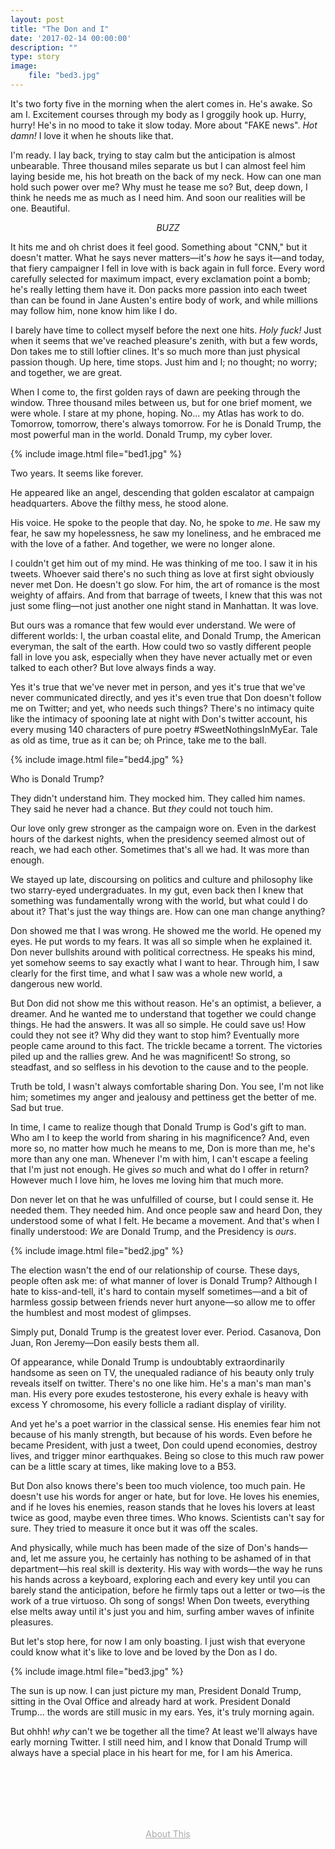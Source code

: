 ```yaml
---
layout: post
title: "The Don and I"
date: '2017-02-14 00:00:00'
description: ""
type: story
image:
    file: "bed3.jpg"
---
```


It's two forty five in the morning when the alert comes in. He's awake. So am I. Excitement courses through my body as I groggily hook up. Hurry, hurry! He's in no mood to take it slow today. More about "FAKE news". *Hot damn!* I love it when he shouts like that.

I'm ready. I lay back, trying to stay calm but the anticipation is almost unbearable. Three thousand miles separate us but I can almost feel him laying beside me, his hot breath on the back of my neck. How can one man hold such power over me? Why must he tease me so? But, deep down, I think he needs me as much as I need him. And soon our realities will be one. Beautiful.

<p align="center"><i>BUZZ</i></p>

It hits me and oh christ does it feel good. Something about "CNN," but it doesn't matter. What he says never matters—it's *how* he says it—and today, that fiery campaigner I fell in love with is back again in full force. Every word carefully selected for maximum impact, every exclamation point a bomb; he's really letting them have it. Don packs more passion into each tweet than can be found in Jane Austen's entire body of work, and while millions may follow him, none know him like I do.

I barely have time to collect myself before the next one hits. *Holy fuck!* Just when it seems that we've reached pleasure's zenith, with but a few words, Don takes me to still loftier clines. It's so much more than just physical passion though. Up here, time stops. Just him and I; no thought; no worry; and together, we are great.

When I come to, the first golden rays of dawn are peeking through the window. Three thousand miles between us, but for one brief moment, we were whole. I stare at my phone, hoping. No... my Atlas has work to do. Tomorrow, tomorrow, there's always tomorrow. For he is Donald Trump, the most powerful man in the world. Donald Trump, my cyber lover.

{% include image.html file="bed1.jpg" %}

Two years. It seems like forever.

He appeared like an angel, descending that golden escalator at campaign headquarters. Above the filthy mess, he stood alone. 

His voice. He spoke to the people that day. No, he spoke to *me*. He saw my fear, he saw my hopelessness, he saw my loneliness, and he embraced me with the love of a father. And together, we were no longer alone.

I couldn't get him out of my mind. He was thinking of me too. I saw it in his tweets. Whoever said there's no such thing as love at first sight obviously never met Don. He doesn't go slow. For him, the art of romance is the most weighty of affairs. And from that barrage of tweets, I knew that this was not just some fling—not just another one night stand in Manhattan. It was love.

But ours was a romance that few would ever understand. We were of different worlds: I, the urban coastal elite, and Donald Trump, the American everyman, the salt of the earth. How could two so vastly different people fall in love you ask, especially when they have never actually met or even talked to each other? But love always finds a way.

Yes it's true that we've never met in person, and yes it's true that we've never communicated directly, and yes it's even true that Don doesn't follow me on Twitter; and yet, who needs such things? There's no intimacy quite like the intimacy of spooning late at night with Don's twitter account, his every musing 140 characters of pure poetry #SweetNothingsInMyEar. Tale as old as time, true as it can be; oh Prince, take me to the ball.

{% include image.html file="bed4.jpg" %}

Who is Donald Trump?

They didn't understand him. They mocked him. They called him names. They said he never had a chance. But *they* could not touch him.

Our love only grew stronger as the campaign wore on. Even in the darkest hours of the darkest nights, when the presidency seemed almost out of reach, we had each other. Sometimes that's all we had. It was more than enough.

We stayed up late, discoursing on politics and culture and philosophy like two starry-eyed undergraduates. In my gut, even back then I knew that something was fundamentally wrong with the world, but what could I do about it? That's just the way things are. How can one man change anything?

Don showed me that I was wrong. He showed me the world. He opened my eyes. He put words to my fears. It was all so simple when he explained it. Don never bullshits around with political correctness. He speaks his mind, yet somehow seems to say exactly what I want to hear. Through him, I saw clearly for the first time, and what I saw was a whole new world, a dangerous new world.

But Don did not show me this without reason. He's an optimist, a believer, a dreamer. And he wanted me to understand that together we could change things. He had the answers. It was all so simple. He could save us! How could they not see it? Why did they want to stop him? Eventually more people came around to this fact. The trickle became a torrent. The victories piled up and the rallies grew. And he was magnificent! So strong, so steadfast, and so selfless in his devotion to the cause and to the people.

Truth be told, I wasn't always comfortable sharing Don. You see, I'm not like him; sometimes my anger and jealousy and pettiness get the better of me. Sad but true. 

In time, I came to realize though that Donald Trump is God's gift to man. Who am I to keep the world from sharing in his magnificence? And, even more so, no matter how much he means to me, Don is more than me, he's more than any one man. Whenever I'm with him, I can't escape a feeling that I'm just not enough. He gives *so* much and what do I offer in return? However much I love him, he loves me loving him that much more. 

Don never let on that he was unfulfilled of course, but I could sense it. He needed them. They needed him. And once people saw and heard Don, they understood some of what I felt. He became a movement. And that's when I finally understood: *We* are Donald Trump, and the Presidency is *ours*.

{% include image.html file="bed2.jpg" %}

The election wasn't the end of our relationship of course. These days, people often ask me: of what manner of lover is Donald Trump? Although I hate to kiss-and-tell, it's hard to contain myself sometimes—and a bit of harmless gossip between friends never hurt anyone—so allow me to offer the humblest and most modest of glimpses.

Simply put, Donald Trump is the greatest lover ever. Period. Casanova, Don Juan, Ron Jeremy—Don easily bests them all.

Of appearance, while Donald Trump is undoubtably extraordinarily handsome as seen on TV, the unequaled radiance of his beauty only truly reveals itself on twitter. There's no one like him. He's a man's man man's man. His every pore exudes testosterone, his every exhale is heavy with excess Y chromosome, his every follicle a radiant display of virility.

And yet he's a poet warrior in the classical sense. His enemies fear him not because of his manly strength, but because of his words. Even before he became President, with just a tweet, Don could upend economies, destroy lives, and trigger minor earthquakes. Being so close to this much raw power can be a little scary at times, like making love to a B53.

But Don also knows there's been too much violence, too much pain. He doesn't use his words for anger or hate, but for love. He loves his enemies, and if he loves his enemies, reason stands that he loves his lovers at least twice as good, maybe even three times. Who knows. Scientists can't say for sure. They tried to measure it once but it was off the scales.

And physically, while much has been made of the size of Don's hands—and, let me assure you, he certainly has nothing to be ashamed of in that department—his real skill is dexterity. His way with words—the way he runs his hands across a keyboard, exploring each and every key until you can barely stand the anticipation, before he firmly taps out a letter or two—is the work of a true virtuoso. Oh song of songs! When Don tweets, everything else melts away until it's just you and him, surfing amber waves of infinite pleasures.

But let's stop here, for now I am only boasting. I just wish that everyone could know what it's like to love and be loved by the Don as I do.

{% include image.html file="bed3.jpg" %}

The sun is up now. I can just picture my man, President Donald Trump, sitting in the Oval Office and already hard at work. President Donald Trump... the words are still music in my ears. Yes, it's truly morning again.

But ohhh! *why* can't we be together all the time? At least we'll always have early morning Twitter. I still need him, and I know that Donald Trump will always have a special place in his heart for me, for I am his America.

<br>
<br>
<br>
<br>
<br>

<p align="center">
 <a style="color:#aaa;" href="/a-how-and-why-of-the-don-and-i">About This</a>
</p>

<br>
<br>
<br>
<br>


